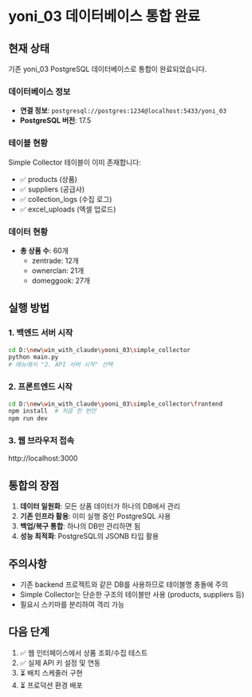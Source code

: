 # yoni_03 데이터베이스 통합 완료

## 현재 상태

기존 yoni_03 PostgreSQL 데이터베이스로 통합이 완료되었습니다.

### 데이터베이스 정보
- **연결 정보**: `postgresql://postgres:1234@localhost:5433/yoni_03`
- **PostgreSQL 버전**: 17.5

### 테이블 현황
Simple Collector 테이블이 이미 존재합니다:
- ✅ products (상품)
- ✅ suppliers (공급사) 
- ✅ collection_logs (수집 로그)
- ✅ excel_uploads (엑셀 업로드)

### 데이터 현황
- **총 상품 수**: 60개
  - zentrade: 12개
  - ownerclan: 21개
  - domeggook: 27개

## 실행 방법

### 1. 백엔드 서버 시작
```bash
cd D:\new\win_with_claude\yooni_03\simple_collector
python main.py
# 메뉴에서 "2. API 서버 시작" 선택
```

### 2. 프론트엔드 시작
```bash
cd D:\new\win_with_claude\yooni_03\simple_collector\frontend
npm install  # 처음 한 번만
npm run dev
```

### 3. 웹 브라우저 접속
http://localhost:3000

## 통합의 장점

1. **데이터 일원화**: 모든 상품 데이터가 하나의 DB에서 관리
2. **기존 인프라 활용**: 이미 실행 중인 PostgreSQL 사용
3. **백업/복구 통합**: 하나의 DB만 관리하면 됨
4. **성능 최적화**: PostgreSQL의 JSONB 타입 활용

## 주의사항

- 기존 backend 프로젝트와 같은 DB를 사용하므로 테이블명 충돌에 주의
- Simple Collector는 단순한 구조의 테이블만 사용 (products, suppliers 등)
- 필요시 스키마를 분리하여 격리 가능

## 다음 단계

1. ✅ 웹 인터페이스에서 상품 조회/수집 테스트
2. ✅ 실제 API 키 설정 및 연동
3. ⏳ 배치 스케줄러 구현
4. ⏳ 프로덕션 환경 배포